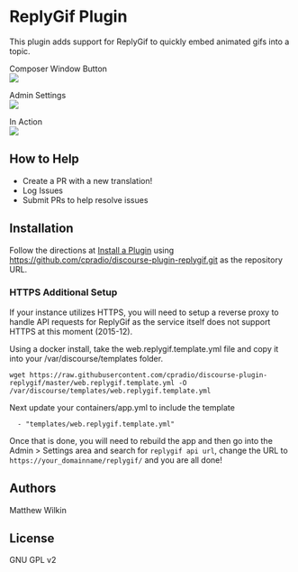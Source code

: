# ReplyGif Plugin
This plugin adds support for ReplyGif to quickly embed animated gifs into a topic.

Composer Window Button  
![](https://raw.githubusercontent.com/cpradio/discourse-plugin-replygif/master/screenshot-composer.png)

Admin Settings  
![](https://raw.githubusercontent.com/cpradio/discourse-plugin-replygif/master/screenshot-admin-settings.png)

In Action  
![](https://raw.githubusercontent.com/cpradio/discourse-plugin-replygif/master/screenshot-action.gif)

## How to Help

- Create a PR with a new translation!
- Log Issues
- Submit PRs to help resolve issues

## Installation

Follow the directions at [Install a Plugin](https://meta.discourse.org/t/install-a-plugin/19157) using https://github.com/cpradio/discourse-plugin-replygif.git as the repository URL.

### HTTPS Additional Setup

If your instance utilizes HTTPS, you will need to setup a reverse proxy to handle API requests for ReplyGif as the service itself does not support HTTPS at this moment (2015-12).

Using a docker install, take the web.replygif.template.yml file and copy it into your /var/discourse/templates folder. 

```
wget https://raw.githubusercontent.com/cpradio/discourse-plugin-replygif/master/web.replygif.template.yml -O /var/discourse/templates/web.replygif.template.yml
```

Next update your containers/app.yml to include the template 

```
  - "templates/web.replygif.template.yml"
```

Once that is done, you will need to rebuild the app and then go into the Admin > Settings area and search for `replygif api url`, change the URL to `https://your_domainname/replygif/` and you are all done!

## Authors

Matthew Wilkin

## License

GNU GPL v2
